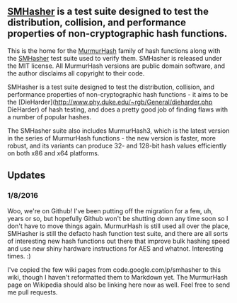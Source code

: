 ## [SMHasher](https://github.com/aappleby/smhasher/wiki) is a test suite designed to test the distribution, collision, and performance properties of non-cryptographic hash functions.

This is the home for the [MurmurHash](https://github.com/aappleby/smhasher/tree/master/src) family of hash functions along with the [SMHasher](https://github.com/aappleby/smhasher/tree/master/src) test suite used to verify them. SMHasher is released under the MIT license. All MurmurHash versions are public domain software, and the author disclaims all copyright to their code.

SMHasher is a test suite designed to test the distribution, collision, and performance properties of non-cryptographic hash functions - it aims to be the [DieHarder](http://www.phy.duke.edu/~rgb/General/dieharder.php DieHarder) of hash testing, and does a pretty good job of finding flaws with a number of popular hashes.

The SMHasher suite also includes MurmurHash3, which is the latest version in the series of MurmurHash functions - the new version is faster, more robust, and its variants can produce 32- and 128-bit hash values efficiently on both x86 and x64 platforms.


## Updates

### 1/8/2016

Woo, we're on Github! I've been putting off the migration for a few, uh, years or so, but hopefully Github won't be shutting down any time soon so I don't have to move things again. MurmurHash is still used all over the place, SMHasher is still the defacto hash function test suite, and there are all sorts of interesting new hash functions out there that improve bulk hashing speed and use new shiny hardware instructions for AES and whatnot. Interesting times. :)

I've copied the few wiki pages from code.google.com/p/smhasher to this wiki, though I haven't reformatted them to Markdown yet. The MurmurHash page on Wikipedia should also be linking here now as well. Feel free to send me pull requests.
